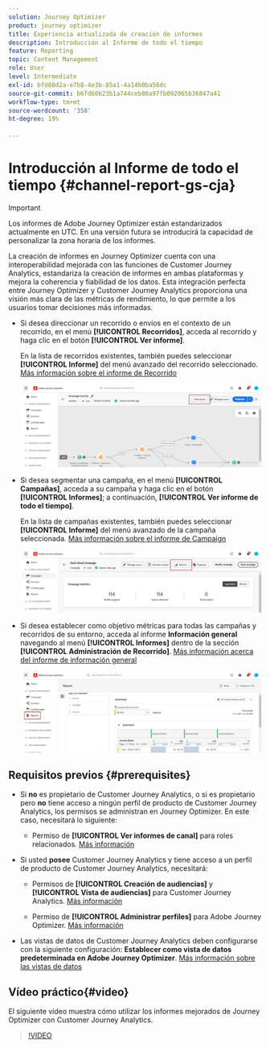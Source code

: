 ```yaml
---
solution: Journey Optimizer
product: journey optimizer
title: Experiencia actualizada de creación de informes
description: Introducción al Informe de todo el tiempo
feature: Reporting
topic: Content Management
role: User
level: Intermediate
exl-id: bfd88d2a-e7b8-4e3b-85a1-4a14b0ba56dc
source-git-commit: b6fd60b23b1a744ceb80a97fb092065b36847a41
workflow-type: tm+mt
source-wordcount: '358'
ht-degree: 19%

---
```


# Introducción al Informe de todo el tiempo {#channel-report-gs-cja}

>[!IMPORTANT]
>
>Los informes de Adobe Journey Optimizer están estandarizados actualmente en UTC. En una versión futura se introducirá la capacidad de personalizar la zona horaria de los informes.

La creación de informes en Journey Optimizer cuenta con una interoperabilidad mejorada con las funciones de Customer Journey Analytics, estandariza la creación de informes en ambas plataformas y mejora la coherencia y fiabilidad de los datos. Esta integración perfecta entre Journey Optimizer y Customer Journey Analytics proporciona una visión más clara de las métricas de rendimiento, lo que permite a los usuarios tomar decisiones más informadas.

* Si desea direccionar un recorrido o envíos en el contexto de un recorrido, en el menú **[!UICONTROL Recorridos]**, acceda al recorrido y haga clic en el botón **[!UICONTROL Ver informe]**.

  En la lista de recorridos existentes, también puedes seleccionar **[!UICONTROL Informe]** del menú avanzado del recorrido seleccionado. [Más información sobre el informe de Recorrido](journey-global-report-cja.md)

  ![](assets/gs-cja-report-3.png)

* Si desea segmentar una campaña, en el menú **[!UICONTROL Campañas]**, acceda a su campaña y haga clic en el botón **[!UICONTROL Informes]**; a continuación, **[!UICONTROL Ver informe de todo el tiempo]**.

  En la lista de campañas existentes, también puedes seleccionar **[!UICONTROL Informe]** del menú avanzado de la campaña seleccionada. [Más información sobre el informe de Campaign](campaign-global-report-cja.md)

  ![](assets/gs-cja-report-2.png)

* Si desea establecer como objetivo métricas para todas las campañas y recorridos de su entorno, acceda al informe **Información general** navegando al menú **[!UICONTROL Informes]** dentro de la sección **[!UICONTROL Administración de Recorrido]**. [Más información acerca del informe de información general](channel-report-cja.md)

  ![](assets/gs-cja-report-1.png)

## Requisitos previos {#prerequisites}

* Si **no** es propietario de Customer Journey Analytics, o si es propietario pero **no** tiene acceso a ningún perfil de producto de Customer Journey Analytics, los permisos se administran en Journey Optimizer. En este caso, necesitará lo siguiente:

   * Permiso de **[!UICONTROL Ver informes de canal]** para roles relacionados. [Más información](../administration/permissions.md)

* Si usted **posee** Customer Journey Analytics y tiene acceso a un perfil de producto de Customer Journey Analytics, necesitará:

   * Permisos de **[!UICONTROL Creación de audiencias]** y **[!UICONTROL Vista de audiencias]** para Customer Journey Analytics. [Más información](https://experienceleague.adobe.com/en/docs/analytics-platform/using/technotes/access-control)

   * Permiso de **[!UICONTROL Administrar perfiles]** para Adobe Journey Optimizer. [Más información](../administration/permissions.md)

* Las vistas de datos de Customer Journey Analytics deben configurarse con la siguiente configuración: **Establecer como vista de datos predeterminada en Adobe Journey Optimizer**. [Más información sobre las vistas de datos](https://experienceleague.adobe.com/en/docs/analytics-platform/using/cja-dataviews/create-dataview)

## Vídeo práctico{#video}

El siguiente vídeo muestra cómo utilizar los informes mejorados de Journey Optimizer con Customer Journey Analytics.

>[!VIDEO](https://video.tv.adobe.com/v/3430413)